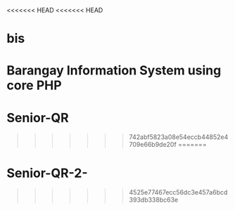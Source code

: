 <<<<<<< HEAD
<<<<<<< HEAD
# bis
Barangay Information System using core PHP
=======
# Senior-QR
>>>>>>> 742abf5823a08e54eccb44852e4709e66b9de20f
=======
# Senior-QR-2-
>>>>>>> 4525e77467ecc56dc3e457a6bcd393db338bc63e
